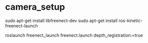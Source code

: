 # camera_setup

sudo apt-get install libfreenect-dev
sudo apt-get install ros-kinetic-freenect-launch

roslaunch freenect_launch freenect.launch depth_registration:=true
